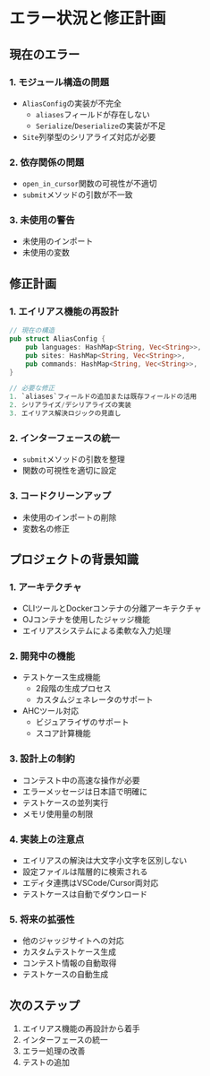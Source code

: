 # エラー状況と修正計画

## 現在のエラー

### 1. モジュール構造の問題
- `AliasConfig`の実装が不完全
  - `aliases`フィールドが存在しない
  - `Serialize`/`Deserialize`の実装が不足
- `Site`列挙型のシリアライズ対応が必要

### 2. 依存関係の問題
- `open_in_cursor`関数の可視性が不適切
- `submit`メソッドの引数が不一致

### 3. 未使用の警告
- 未使用のインポート
- 未使用の変数

## 修正計画

### 1. エイリアス機能の再設計
```rust
// 現在の構造
pub struct AliasConfig {
    pub languages: HashMap<String, Vec<String>>,
    pub sites: HashMap<String, Vec<String>>,
    pub commands: HashMap<String, Vec<String>>,
}

// 必要な修正
1. `aliases`フィールドの追加または既存フィールドの活用
2. シリアライズ/デシリアライズの実装
3. エイリアス解決ロジックの見直し
```

### 2. インターフェースの統一
- `submit`メソッドの引数を整理
- 関数の可視性を適切に設定

### 3. コードクリーンアップ
- 未使用のインポートの削除
- 変数名の修正

## プロジェクトの背景知識

### 1. アーキテクチャ
- CLIツールとDockerコンテナの分離アーキテクチャ
- OJコンテナを使用したジャッジ機能
- エイリアスシステムによる柔軟な入力処理

### 2. 開発中の機能
- テストケース生成機能
  - 2段階の生成プロセス
  - カスタムジェネレータのサポート
- AHCツール対応
  - ビジュアライザのサポート
  - スコア計算機能

### 3. 設計上の制約
- コンテスト中の高速な操作が必要
- エラーメッセージは日本語で明確に
- テストケースの並列実行
- メモリ使用量の制限

### 4. 実装上の注意点
- エイリアスの解決は大文字小文字を区別しない
- 設定ファイルは階層的に検索される
- エディタ連携はVSCode/Cursor両対応
- テストケースは自動でダウンロード

### 5. 将来の拡張性
- 他のジャッジサイトへの対応
- カスタムテストケース生成
- コンテスト情報の自動取得
- テストケースの自動生成

## 次のステップ
1. エイリアス機能の再設計から着手
2. インターフェースの統一
3. エラー処理の改善
4. テストの追加 